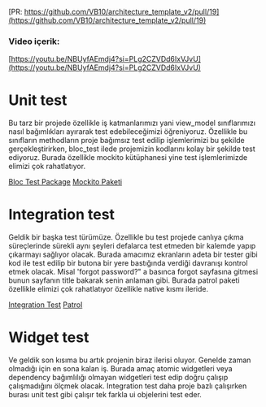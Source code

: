 [PR: https://github.com/VB10/architecture_template_v2/pull/19](https://github.com/VB10/architecture_template_v2/pull/19)
### Video içerik: 
[https://youtu.be/NBUyfAEmdj4?si=PLg2CZVDd6IxVJvU](https://youtu.be/NBUyfAEmdj4?si=PLg2CZVDd6IxVJvU)
# Unit test

Bu tarz bir projede özellikle iş katmanlarımızı yani view_model sınıflarımızı nasıl bağımlıkları ayırarak test edebileceğimizi öğreniyoruz. Özellikle bu sınıfların methodların proje bağımsız test edilip işlemlerimizi bu şekilde gerçekleştirirken, bloc_test ilede projemizin kodlarını kolay bir şekilde test ediyoruz. Burada özellikle mockito kütüphanesi yine test işlemlerimizde elimizi çok rahatlatıyor.

[Bloc Test Package](https://pub.dev/packages/bloc_test)
[Mockito Paketi](https://pub.dev/packages/mockito)

# Integration test

Geldik bir başka test türümüze. Özellikle bu test projede canlıya çıkma süreçlerinde sürekli aynı şeyleri defalarca test etmeden bir kalemde yapıp çıkarmayı sağlıyor olacak. Burada amacımız ekranların adeta bir tester gibi kod ile test edilip bir butona bir yere bastığında verdiği davranışı kontrol etmek olacak. Misal 'forgot password?" a basınca forgot sayfasına gitmesi bunun sayfanın title bakarak senin anlaman gibi.
Burada patrol paketi özellikle elimizi çok rahatlatıyor özellikle native kısmı ileride. 

[Integration Test](https://docs.flutter.dev/cookbook/testing/integration/introduction)
[Patrol](https://pub.dev/packages/patrol)

# Widget test

Ve geldik son kısıma bu artık projenin biraz ilerisi oluyor. Genelde zaman olmadığı için en sona kalan iş. Burada amaç atomic widgetleri veya dependency bağımlılığı olmayan widgetleri test edip doğru çalışıp çalışmadığını ölçmek olacak. Integration test daha proje bazlı çalışırken burası unit test gibi çalışır tek farkla ui objelerini test eder.


